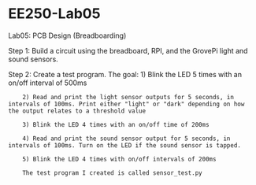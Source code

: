# EE250-Lab05
Lab05: PCB Design (Breadboarding)

Step 1: Build a circuit using the breadboard, RPI, and the GrovePi light and sound sensors.

Step 2: Create a test program. The goal:
		1) Blink the LED 5 times with an on/off interval of 500ms

		2) Read and print the light sensor outputs for 5 seconds, in intervals of 100ms. Print either "light" or "dark" depending on how the output relates to a threshold value

		3) Blink the LED 4 times with an on/off time of 200ms

		4) Read and print the sound sensor output for 5 seconds, in intervals of 100ms. Turn on the LED if the sound sensor is tapped. 

		5) Blink the LED 4 times with on/off intervals of 200ms

		The test program I created is called sensor_test.py
		